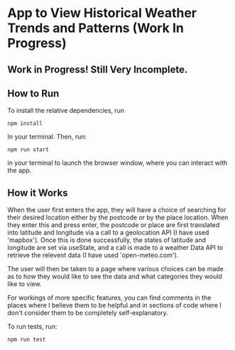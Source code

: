 # App to View Historical Weather Trends and Patterns (Work In Progress)
## Work in Progress! Still Very Incomplete.

## How to Run

To install the relative dependencies, run

``npm install``

In your terminal. Then, run:

``npm run start``

in your terminal to launch the browser window, where you can interact with the app.

## How it Works

When the user first enters the app, they will have a choice of searching for their desired location either by the postcode or by the place location. When they enter this and press enter, the postcode or place are first translated into latitude and longitude via a call to a geolocation API (I have used 'mapbox'). Once this is done successfully, the states of latitude and longitude are set via useState, and a call is made to a weather Data API to retrieve the relevent data (I have used 'open-meteo.com'). 

The user will then be taken to a page where various choices can be made as to how they would like to see the data and what categories they would like to view. 

For workings of more specific features, you can find comments in the places where I believe them to be helpful and in sections of code where I don't consider them to be completely self-explanatory. 

To run tests, run:

``npm run test``


